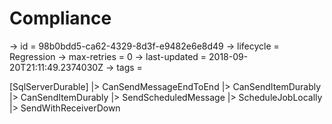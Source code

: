 # Compliance

-> id = 98b0bdd5-ca62-4329-8d3f-e9482e6e8d49
-> lifecycle = Regression
-> max-retries = 0
-> last-updated = 2018-09-20T21:11:49.2374030Z
-> tags = 

[SqlServerDurable]
|> CanSendMessageEndToEnd
|> CanSendItemDurably
|> CanSendItemDurably
|> SendScheduledMessage
|> ScheduleJobLocally
|> SendWithReceiverDown
~~~
